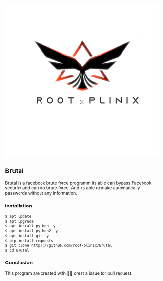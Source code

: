 ![alt text](images/logo.png)
## Brutal
Brutal is a facebook brute force programm its able can bypass
Facebook security and can do brute force. And its able to make automatically passwords without any information.
### installation
```
$ apt update
$ apt upgrade
$ apt install python -y  
$ apt install python2 -y 
$ apt install git -y 
$ pip install requests
$ git clone https://github.com/root-plinix/Brutal
$ cd Brutal
```
### Conclusion
This program are created with 🖤🥀
creat a issue for pull request.

